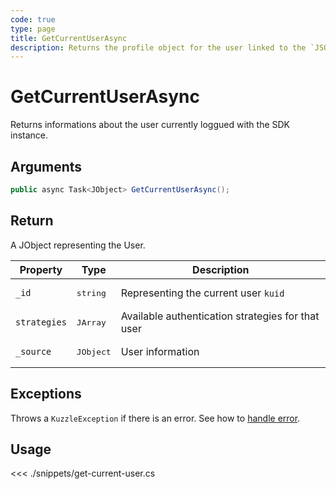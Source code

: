 ```yaml
---
code: true
type: page
title: GetCurrentUserAsync
description: Returns the profile object for the user linked to the `JSON Web Token`
---
```


# GetCurrentUserAsync

Returns informations about the user currently loggued with the SDK instance.

## Arguments

```csharp
public async Task<JObject> GetCurrentUserAsync();
```

## Return

A JObject representing the User.

| Property     | Type               | Description                                       |
|--------------|--------------------|---------------------------------------------------|
| `_id`        | <pre>string</pre>  | Representing the current user `kuid`              |
| `strategies` | <pre>JArray</pre>  | Available authentication strategies for that user |
| `_source`    | <pre>JObject</pre> | User information                                  |

## Exceptions

Throws a `KuzzleException` if there is an error. See how to [handle error](/sdk/csharp/1/essentials/error-handling).

## Usage

<<< ./snippets/get-current-user.cs
